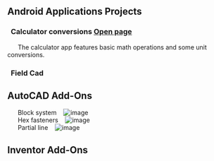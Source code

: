 ## **Android Applications Projects**
### &nbsp; **Calculator conversions**  [Open page](https://michelvilleneuve.github.io/CalcConv/)  
&nbsp; &nbsp; &nbsp;  The calculator app features basic math operations and some unit conversions.  
### &nbsp; **Field Cad**

## **AutoCAD Add-Ons**
&nbsp; &nbsp; &nbsp; Block system &nbsp;&nbsp;  ![image](https://github.com/user-attachments/assets/82110dc6-b653-4093-b023-c2ae9bc92f79)  
&nbsp; &nbsp; &nbsp; Hex fasteners &nbsp;&nbsp; ![image](https://github.com/user-attachments/assets/3f96b4c3-aa9e-4088-89f6-f395d37085c4)  
&nbsp; &nbsp; &nbsp; Partial line &nbsp;&nbsp; ![image](https://github.com/user-attachments/assets/0f70175c-96e8-46da-94bb-7323fd5469e3)  

  



## **Inventor Add-Ons**
